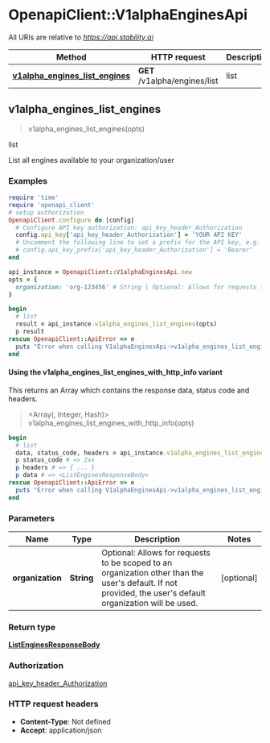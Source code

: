 # OpenapiClient::V1alphaEnginesApi

All URIs are relative to *https://api.stability.ai*

| Method | HTTP request | Description |
| ------ | ------------ | ----------- |
| [**v1alpha_engines_list_engines**](V1alphaEnginesApi.md#v1alpha_engines_list_engines) | **GET** /v1alpha/engines/list | list |


## v1alpha_engines_list_engines

> <ListEnginesResponseBody> v1alpha_engines_list_engines(opts)

list

List all engines available to your organization/user

### Examples

```ruby
require 'time'
require 'openapi_client'
# setup authorization
OpenapiClient.configure do |config|
  # Configure API key authorization: api_key_header_Authorization
  config.api_key['api_key_header_Authorization'] = 'YOUR API KEY'
  # Uncomment the following line to set a prefix for the API key, e.g. 'Bearer' (defaults to nil)
  # config.api_key_prefix['api_key_header_Authorization'] = 'Bearer'
end

api_instance = OpenapiClient::V1alphaEnginesApi.new
opts = {
  organization: 'org-123456' # String | Optional: Allows for requests to be scoped to an organization other than the user's default.  If not provided, the user's default organization will be used.
}

begin
  # list
  result = api_instance.v1alpha_engines_list_engines(opts)
  p result
rescue OpenapiClient::ApiError => e
  puts "Error when calling V1alphaEnginesApi->v1alpha_engines_list_engines: #{e}"
end
```

#### Using the v1alpha_engines_list_engines_with_http_info variant

This returns an Array which contains the response data, status code and headers.

> <Array(<ListEnginesResponseBody>, Integer, Hash)> v1alpha_engines_list_engines_with_http_info(opts)

```ruby
begin
  # list
  data, status_code, headers = api_instance.v1alpha_engines_list_engines_with_http_info(opts)
  p status_code # => 2xx
  p headers # => { ... }
  p data # => <ListEnginesResponseBody>
rescue OpenapiClient::ApiError => e
  puts "Error when calling V1alphaEnginesApi->v1alpha_engines_list_engines_with_http_info: #{e}"
end
```

### Parameters

| Name | Type | Description | Notes |
| ---- | ---- | ----------- | ----- |
| **organization** | **String** | Optional: Allows for requests to be scoped to an organization other than the user&#39;s default.  If not provided, the user&#39;s default organization will be used. | [optional] |

### Return type

[**ListEnginesResponseBody**](ListEnginesResponseBody.md)

### Authorization

[api_key_header_Authorization](../README.md#api_key_header_Authorization)

### HTTP request headers

- **Content-Type**: Not defined
- **Accept**: application/json

